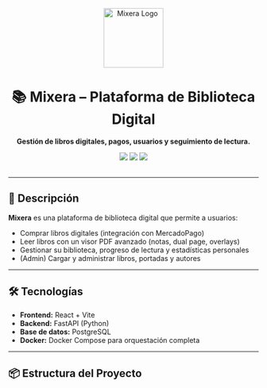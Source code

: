 <div align="center">
  <img src="https://yourdomain.com/logo.png" height="120" alt="Mixera Logo"/>
  <h1>📚 Mixera – Plataforma de Biblioteca Digital</h1>
  <p>
    <strong>Gestión de libros digitales, pagos, usuarios y seguimiento de lectura.</strong>
  </p>
  <img src="https://img.shields.io/badge/Made%20with-React-blue?logo=react" />
  <img src="https://img.shields.io/badge/Backend-FastAPI-0C7CD5?logo=fastapi" />
  <img src="https://img.shields.io/badge/DB-Postgres-336791?logo=postgresql" />
  <br><br>
</div>

---

## 🚀 Descripción

**Mixera** es una plataforma de biblioteca digital que permite a usuarios:
- Comprar libros digitales (integración con MercadoPago)
- Leer libros con un visor PDF avanzado (notas, dual page, overlays)
- Gestionar su biblioteca, progreso de lectura y estadísticas personales
- (Admin) Cargar y administrar libros, portadas y autores

---

## 🛠️ Tecnologías

- **Frontend:** React + Vite
- **Backend:** FastAPI (Python)
- **Base de datos:** PostgreSQL
- **Docker:** Docker Compose para orquestación completa

---

## 📦 Estructura del Proyecto

